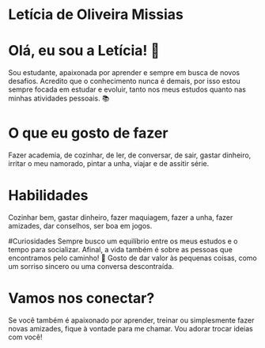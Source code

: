 # Letícia de Oliveira Missias

# Olá, eu sou a Letícia! 👋
Sou estudante, apaixonada por aprender e sempre em busca de novos desafios. Acredito que o conhecimento nunca é demais, por isso estou sempre focada em estudar e evoluir, tanto nos meus estudos quanto nas minhas atividades pessoais. 📚

# O que eu gosto de fazer
Fazer academia, de cozinhar, de ler, de conversar, de sair, gastar dinheiro, irritar o meu namorado, pintar a unha, viajar e de assitir série.

# Habilidades 
Cozinhar bem, gastar dinheiro, fazer maquiagem, fazer a unha, fazer amizades, dar conselhos, ser boa em jogos.

#Curiosidades
Sempre busco um equilíbrio entre os meus estudos e o tempo para socializar. Afinal, a vida também é sobre as pessoas que encontramos pelo caminho! 🤝
Gosto de dar valor às pequenas coisas, como um sorriso sincero ou uma conversa descontraída.

# Vamos nos conectar?
Se você também é apaixonado por aprender, treinar ou simplesmente fazer novas amizades, fique à vontade para me chamar. Vou adorar trocar ideias com você!